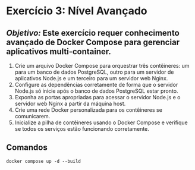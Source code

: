 # **Exercício 3: Nível Avançado**
## *Objetivo:* Este exercício requer conhecimento avançado de Docker Compose para gerenciar aplicativos multi-container.
1. Crie um arquivo Docker Compose para orquestrar três contêineres: um para um
banco de dados PostgreSQL, outro para um servidor de aplicativos Node.js e um
terceiro para um servidor web Nginx.
2. Configure as dependências corretamente de forma que o servidor Node.js só inicie
após o banco de dados PostgreSQL estar pronto.
3. Exponha as portas apropriadas para acessar o servidor Node.js e o servidor web
Nginx a partir da máquina host.
4. Crie uma rede Docker personalizada para os contêineres se comunicarem.
5. Inicialize a pilha de contêineres usando o Docker Compose e verifique se todos os
serviços estão funcionando corretamente.


## Comandos
```
docker compose up -d --build
```

